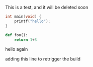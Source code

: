 <!--
.. title: Test
.. slug: test
.. date: 2021-03-24 13:51:44 UTC
.. author: Antonio Cuni
.. tags: 
.. category: 
.. link: 
.. description: 
.. type: text
-->

This is a test, and it will be deleted soon

```c
int main(void) {
    printf("hello");
}
```

```py
def foo():
    return 1+3
```

hello again

adding this line to retrigger the build
